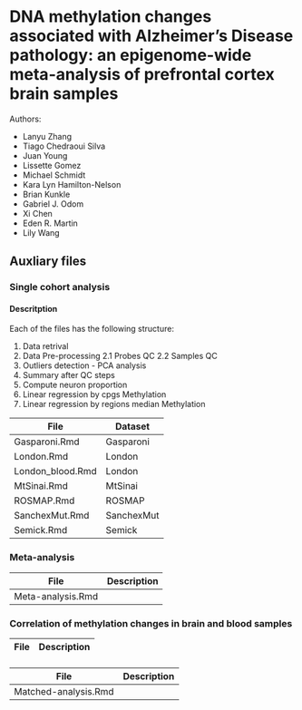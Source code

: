 # DNA methylation changes associated with Alzheimer’s Disease pathology: an epigenome-wide meta-analysis of prefrontal cortex brain samples

Authors:  
- Lanyu Zhang
- Tiago Chedraoui Silva
- Juan Young
- Lissette Gomez
- Michael Schmidt
- Kara Lyn Hamilton-Nelson
- Brian Kunkle
- Gabriel J. Odom
- Xi Chen
- Eden R. Martin
- Lily Wang

## Auxliary files

### Single cohort analysis

#### Descritption

Each of the files has the following structure:

1. Data retrival
2. Data Pre-processing
2.1 Probes QC
2.2 Samples QC
3. Outliers detection - PCA analysis
4. Summary after QC steps
5. Compute neuron proportion
6. Linear regression by cpgs Methylation
7. Linear regression by regions median Methylation


| File                 | Dataset |
|----------------------|-------------|
| Gasparoni.Rmd        |   Gasparoni |
| London.Rmd           |   London    |
| London_blood.Rmd     |   London    |
| MtSinai.Rmd          |    MtSinai  |
| ROSMAP.Rmd           |   ROSMAP    |
| SanchexMut.Rmd       |   SanchexMut |
| Semick.Rmd           |   Semick    |

### Meta-analysis 


| File                 | Description |
|----------------------|-------------|
| Meta-analysis.Rmd    |             |


### Correlation of methylation changes in brain and blood samples

| File                 | Description |
|----------------------|-------------|

### 

| File                 | Description |
|----------------------|-------------|
| Matched-analysis.Rmd |             |